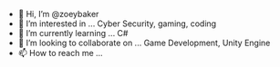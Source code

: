 - 👋 Hi, I’m @zoeybaker
- 👀 I’m interested in ... Cyber Security, gaming, coding
- 🌱 I’m currently learning ... C#
- 💞️ I’m looking to collaborate on ... Game Development, Unity Engine
- 📫 How to reach me ... 

<!---
zoeybaker/zoeybaker is a ✨ special ✨ repository because its `README.md` (this file) appears on your GitHub profile.
You can click the Preview link to take a look at your changes.
--->

